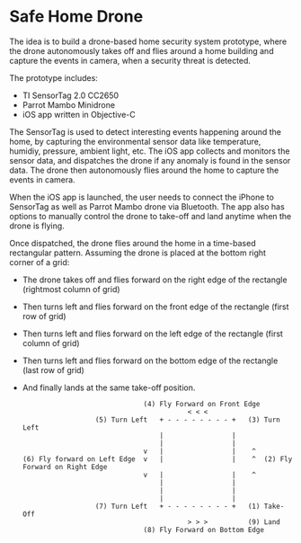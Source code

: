 # Safe Home Drone

The idea is to build a drone-based home security system prototype, where the drone autonomously takes off and flies around a home building and capture the events in camera, when a security threat is detected.

The prototype includes:

* TI SensorTag 2.0 CC2650
* Parrot Mambo Minidrone
* iOS app written in Objective-C

The SensorTag is used to detect interesting events happening around the home, by capturing the environmental sensor data like temperature, humidiy, pressure, ambient light, etc. The iOS app collects and monitors the sensor data, and dispatches the drone if any anomaly is found in the sensor data. The drone then autonomously flies around the home to capture the events in camera.

When the iOS app is launched, the user needs to connect the iPhone to SensorTag as well as Parrot Mambo drone via Bluetooth. The app also has options to manually control the drone to take-off and land anytime when the drone is flying.

Once dispatched, the drone flies around the home in a time-based rectangular pattern. Assuming the drone is placed at the bottom right corner of a grid:

- The drone takes off and flies forward on the right edge of the rectangle (rightmost column of grid)
- Then turns left and flies forward on the front edge of the rectangle (first row of grid)
- Then turns left and flies forward on the left edge of the rectangle (first column of grid)
- Then turns left and flies forward on the bottom edge of the rectangle (last row of grid)
- And finally lands at the same take-off position.


                                    (4) Fly Forward on Front Edge
                                               < < <
                        (5) Turn Left   + - - - - - - - - +   (3) Turn Left
                                        |                 |
                                        |                 |
                                    v   |                 |    ^
      (6) Fly forward on Left Edge  v   |                 |    ^  (2) Fly Forward on Right Edge
                                    v   |                 |    ^
                                        |                 |
                                        |                 |
                                        |                 |
                        (7) Turn Left   + - - - - - - - - +   (1) Take-Off
                                               > > >          (9) Land
                                    (8) Fly Forward on Bottom Edge

